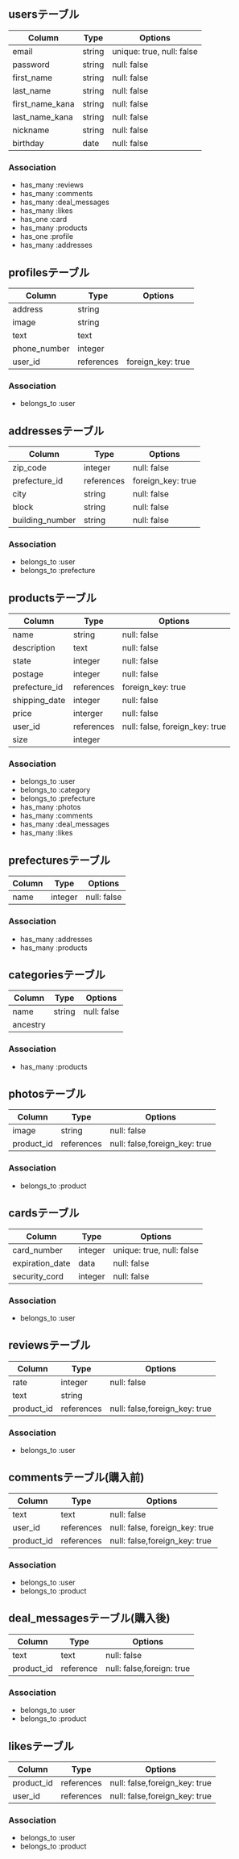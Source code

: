 ## usersテーブル
|Column|Type|Options|
|------|----|-------|
|email|string|unique: true, null: false|
|password|string|null: false|
|first_name|string|null: false|
|last_name|string|null: false|
|first_name_kana|string|null: false| 
|last_name_kana|string|null: false| 
|nickname|string|null: false| 
|birthday|date|null: false|

### Association
- has_many :reviews
- has_many :comments
- has_many :deal_messages
- has_many :likes
- has_one :card
- has_many :products
- has_one :profile
- has_many :addresses

## profilesテーブル
|Column|Type|Options|
|------|----|-------|
|address|string|
|image|string|
|text|text| 
|phone_number|integer|
|user_id|references|foreign_key: true| 

### Association
- belongs_to :user


## addressesテーブル
|Column|Type|Options|
|------|----|-------|
|zip_code|integer|null: false|
|prefecture_id|references|foreign_key: true|
|city|string|null: false|
|block|string|null: false|
|building_number|string|null: false|

### Association
- belongs_to :user
- belongs_to :prefecture


## productsテーブル
|Column|Type|Options|
|------|----|-------|
|name|string|null: false|
|description|text|null: false|
|state|integer|null: false|
|postage|integer|null: false|
|prefecture_id|references|foreign_key: true|
|shipping_date|integer|null: false|
|price|interger|null: false|
|user_id|references|null: false, foreign_key: true|
|size|integer|


### Association
- belongs_to :user
- belongs_to :category
- belongs_to :prefecture
- has_many :photos
- has_many :comments
- has_many :deal_messages
- has_many :likes


## prefecturesテーブル
|Column|Type|Options|
|------|----|-------|
|name|integer|null: false|

### Association
- has_many :addresses
- has_many :products


## categoriesテーブル

|Column|Type|Options|
|------|----|-------|
|name|string|null: false|
|ancestry|||

### Association
- has_many :products


## photosテーブル

|Column|Type|Options|
|------|----|-------|
|image|string|null: false|
|product_id|references|null: false,foreign_key: true|

### Association
- belongs_to :product


## cardsテーブル

|Column|Type|Options|
|------|----|-------|
|card_number|integer|unique: true, null: false|
|expiration_date|data|null: false| 
|security_cord|integer|null: false|

### Association
- belongs_to :user


## reviewsテーブル

|Column|Type|Options|
|------|----|-------|
|rate|integer|null: false|
|text|string|
|product_id|references|null: false,foreign_key: true|


### Association
- belongs_to :user


## commentsテーブル(購入前)

|Column|Type|Options|
|------|----|-------|
|text|text|null: false|
|user_id|references|null: false, foreign_key: true|
|product_id|references|null: false,foreign_key: true|

### Association
- belongs_to :user
- belongs_to :product


## deal_messagesテーブル(購入後)

|Column|Type|Options|
|------|----|-------|
|text|text|null: false|
|product_id|reference|null: false,foreign: true|

### Association
- belongs_to :user
- belongs_to :product


## likesテーブル
|Column|Type|Options|
|------|----|-------|
|product_id|references|null: false,foreign_key: true|
|user_id|references|null: false,foreign_key: true|

### Association
- belongs_to :user
- belongs_to :product



